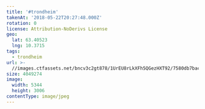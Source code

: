 ```yaml
---
title: '#trondheim'
takenAt: '2018-05-22T20:27:48.000Z'
rotation: 0
license: Attribution-NoDerivs License
geo:
  lat: 63.40523
  lng: 10.3715
tags:
  - trondheim
url: >-
  //images.ctfassets.net/bncv3c2gt878/1UrEU8rLkXFh5QGezHXT92/7580db7bacf313887c09cb38efe17a59/trondheim_28413707238_o
size: 4049274
image:
  width: 5344
  height: 3006
contentType: image/jpeg
---
```


